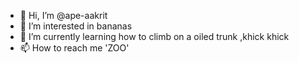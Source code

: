 - 👋 Hi, I’m @ape-aakrit
- 👀 I’m interested in bananas
- 🌱 I’m currently learning how to climb on a oiled trunk ,khick khick 
- 📫 How to reach me 'ZOO'

<!---
ape-aakrit/ape-aakrit is a ✨ special ✨ repository because its `README.md` (this file) appears on your GitHub profile.
You can click the Preview link to take a look at your changes.
--->
